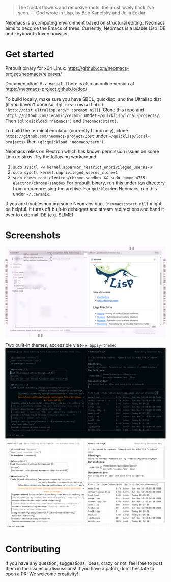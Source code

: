 > The fractal flowers and recursive roots:
> the most lovely hack I've seen.
>                    -- God wrote in Lisp, by Bob Kanefsky and Julia Ecklar

Neomacs is a computing environment based on structural
editing. Neomacs aims to become the Emacs of trees. Currently, Neomacs
is a usable Lisp IDE and keyboard-driven browser.

# Get started

Prebuilt binary for x64 Linux: https://github.com/neomacs-project/neomacs/releases/

Documentation: `M-x manual`. There is also an online version at https://neomacs-project.github.io/doc/

To build locally, make sure you have SBCL, quicklisp, and the Ultralisp dist (if you haven't done so, `(ql-dist:install-dist "http://dist.ultralisp.org/" :prompt nil)`). Clone this repo and `https://github.com/ceramic/ceramic` under `~/quicklisp/local-projects/`. Then `(ql:quickload "neomacs")` and `(neomacs:start)`.

To build the terminal emulator (currently Linux only), clone `https://github.com/neomacs-project/3bst` under `~/quicklisp/local-projects/` then `(ql:quickload "neomacs/term")`.

Neomacs relies on Electron which has known permission issues on some Linux distros. Try the following workaround:

1. `sudo sysctl -w kernel.apparmor_restrict_unprivileged_userns=0`
2. `sudo sysctl kernel.unprivileged_userns_clone=1`
3. `sudo chown root electron/chrome-sandbox && sudo chmod 4755 electron/chrome-sandbox` For prebuilt binary, run this under `bin` directory from uncompressing the archive. For `quickload`ed Neomacs, run this under `~/.ceramic`.

If you are troubleshooting some Neomacs bug, `(neomacs:start nil)` might be helpful. It turns off built-in debugger and stream redirections and hand it over to external IDE (e.g. SLIME).

# Screenshots

![Neomacs](demo.png)

Two built-in themes, accessible via `M-x apply-theme`:
![Neomacs](matrix.png)
![Neomacs](anti-matrix.png)

# Contributing

If you have any question, suggestions, ideas, crazy or not, feel free
to post them in the issues or discussions! If you have a patch, don't
hesitate to open a PR! We welcome creativity!
